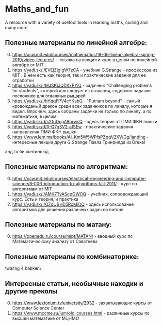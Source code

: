 # Maths_and_fun
A resource with a variety of usefool tools in learning maths, coding and many more

## Полезные материалы по линейной алгебре:

0. https://ocw.mit.edu/courses/mathematics/18-06-linear-algebra-spring-2010/video-lectures/ -  ссылка на лекции и курс в целом
по линейной алгебре от MIT. 
1. https://yadi.sk/i/EVEjZigIgW7zCA - учебник G.Strange - профессора из MIT . 
В нем есть как теория, так и практические задания для ее отработки
2. https://yadi.sk/i/MJSKiJQDXxPYiQ - задачник "Challenging problems for students", который
как следует из названия, содержит задачки посложнее для отважных рыцарей
3. https://yadi.sk/i/hHqqFPV4cYKsbQ - "Putnam beyond" - самый кровожданый дракон среди всех
задачников по линалу, которые я видел. Впрочем, здесь собраны задачки не только по линалу,
а по математике, в целом!
4. https://yadi.sk/d/c21uDcgA8orwsQ - здесь теория от ПМИ ФКН вышки
5. https://yadi.sk/d/0-Q7gSV2-aISEw - практические задания направления ПМИ ФКН вышки
6. https://www.lem.ma/books/Ai_Km5W5WPfsPZqqV2XWGg/landing - интересные лекции друга G.Strange Павла Гринфилда из Drexel

энд то би континьюд


## Полезные материалы по алгоритмам:
 
 0. https://ocw.mit.edu/courses/electrical-engineering-and-computer-science/6-006-introduction-to-algorithms-fall-2011/ -
 курс по алгоритмам от MIT
 1. https://yadi.sk/i/AMK7TvASgpGWOQ - учебник, сопровождающий курс. Есть и теория, и практика
 2. https://yadi.sk/i/QZdUBHD5RcMiOQ - здесь использование алгоритмов для решения различных задач на питоне
 

## Полезные материалы по матану:

0. https://openedu.ru/course/mipt/MATAN/ - вводный курс по Математическому анализу от Саватеева


## Полезные материалы по комбинаторике:

\waitng 4 babken\

## Интересные статьи, необычные находки и другие преколы

0. https://www.lektorium.tv/university/2932 - захватывающие курсы от Computer Science Center
1. https://www.mccme.ru/ium/old_courses.html - различные курсы по высшей математике от МЦНМО
